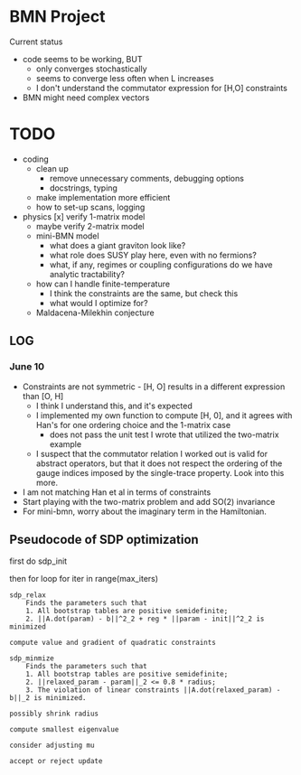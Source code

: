 # BMN Project

Current status
- code seems to be working, BUT
    - only converges stochastically
    - seems to converge less often when L increases
    - I don't understand the commutator expression for [H,O] constraints
- BMN might need complex vectors


# TODO
- coding
    - clean up
        - remove unnecessary comments, debugging options
        - docstrings, typing
    - make implementation more efficient
    - how to set-up scans, logging
- physics
    [x] verify 1-matrix model
    - maybe verify 2-matrix model
    - mini-BMN model
        - what does a giant graviton look like?
        - what role does SUSY play here, even with no fermions?
        - what, if any, regimes or coupling configurations do we have analytic tractability?
    - how can I handle finite-temperature
        - I think the constraints are the same, but check this
        - what would I optimize for?
    - Maldacena-Milekhin conjecture

## LOG

### June 10
- Constraints are not symmetric - [H, O] results in a different expression than [O, H]
    - I think I understand this, and it's expected
    - I implemented my own function to compute [H, 0], and it agrees with Han's for one ordering choice and the 1-matrix case
        - does not pass the unit test I wrote that utilized the two-matrix example
    - I suspect that the commutator relation I worked out is valid for abstract operators, but that it does not respect the ordering of the gauge indices imposed by the single-trace property. Look into this more.
- I am not matching Han et al in terms of constraints
- Start playing with the two-matrix problem and add SO(2) invariance
- For mini-bmn, worry about the imaginary term in the Hamiltonian.

## Pseudocode of SDP optimization
first do sdp_init

then for loop for iter in range(max_iters)

    sdp_relax
        Finds the parameters such that
        1. All bootstrap tables are positive semidefinite;
        2. ||A.dot(param) - b||^2_2 + reg * ||param - init||^2_2 is minimized

    compute value and gradient of quadratic constraints

    sdp_minmize
        Finds the parameters such that
        1. All bootstrap tables are positive semidefinite;
        2. ||relaxed_param - param||_2 <= 0.8 * radius;
        3. The violation of linear constraints ||A.dot(relaxed_param) - b||_2 is minimized.

    possibly shrink radius

    compute smallest eigenvalue

    consider adjusting mu

    accept or reject update